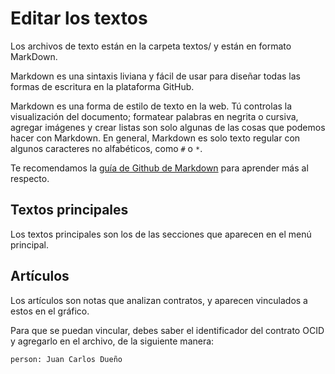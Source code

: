 # Editar los textos

Los archivos de texto están en la carpeta textos/ y están en formato MarkDown.

Markdown es una sintaxis liviana y fácil de usar para diseñar todas las formas de escritura en la plataforma GitHub.

Markdown es una forma de estilo de texto en la web. Tú controlas la visualización del documento; formatear palabras en negrita o cursiva, agregar imágenes y crear listas son solo algunas de las cosas que podemos hacer con Markdown. En general, Markdown es solo texto regular con algunos caracteres no alfabéticos, como `#` o `*`.

Te recomendamos la [guía de Github de Markdown](https://guides.github.com/features/mastering-markdown/#GitHub-flavored-markdown) para aprender más al respecto.

## Textos principales

Los textos principales son los de las secciones que aparecen en el menú principal.

## Artículos

Los artículos son notas que analizan contratos, y aparecen vinculados a estos en el gráfico.

Para que se puedan vincular, debes saber el identificador del contrato OCID y agregarlo en el archivo, de la siguiente manera:

```
person: Juan Carlos Dueño
```